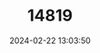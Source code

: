 ---
title: "14819"
category: "Niviventer excelsior"
draft: false
date: 2024-02-22 13:03:50
languages:
  English: ["Large White-bellied Rat", "Sichuan Niviventer"]
  Chinese: ["Chuanxi Baifushu"]
---